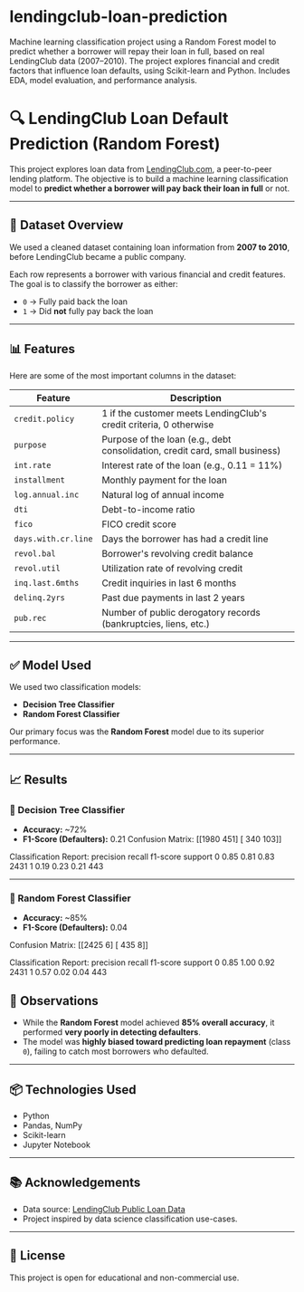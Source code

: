 # lendingclub-loan-prediction
Machine learning classification project using a Random Forest model to predict whether a borrower will repay their loan in full, based on real LendingClub data (2007–2010). The project explores financial and credit factors that influence loan defaults, using Scikit-learn and Python. Includes EDA, model evaluation, and performance analysis.
# 🔍 LendingClub Loan Default Prediction (Random Forest)

This project explores loan data from [LendingClub.com](https://www.lendingclub.com/), a peer-to-peer lending platform. The objective is to build a machine learning classification model to **predict whether a borrower will pay back their loan in full** or not.

---

## 📁 Dataset Overview

We used a cleaned dataset containing loan information from **2007 to 2010**, before LendingClub became a public company.

Each row represents a borrower with various financial and credit features. The goal is to classify the borrower as either:
- `0` → Fully paid back the loan
- `1` → Did **not** fully pay back the loan

---

## 📊 Features

Here are some of the most important columns in the dataset:

| Feature | Description |
|--------|-------------|
| `credit.policy` | 1 if the customer meets LendingClub's credit criteria, 0 otherwise |
| `purpose` | Purpose of the loan (e.g., debt consolidation, credit card, small business) |
| `int.rate` | Interest rate of the loan (e.g., 0.11 = 11%) |
| `installment` | Monthly payment for the loan |
| `log.annual.inc` | Natural log of annual income |
| `dti` | Debt-to-income ratio |
| `fico` | FICO credit score |
| `days.with.cr.line` | Days the borrower has had a credit line |
| `revol.bal` | Borrower's revolving credit balance |
| `revol.util` | Utilization rate of revolving credit |
| `inq.last.6mths` | Credit inquiries in last 6 months |
| `delinq.2yrs` | Past due payments in last 2 years |
| `pub.rec` | Number of public derogatory records (bankruptcies, liens, etc.) |

---

## ✅ Model Used

We used two classification models:
- **Decision Tree Classifier**
- **Random Forest Classifier**

Our primary focus was the **Random Forest** model due to its superior performance.

---

## 📈 Results

### 🔹 Decision Tree Classifier

- **Accuracy:** ~72%
- **F1-Score (Defaulters):** 0.21
Confusion Matrix:
[[1980 451]
[ 340 103]]

Classification Report:
precision recall f1-score support
0 0.85 0.81 0.83 2431
1 0.19 0.23 0.21 443


---

### 🔹 Random Forest Classifier

- **Accuracy:** ~85%
- **F1-Score (Defaulters):** 0.04

Confusion Matrix:
[[2425 6]
[ 435 8]]

Classification Report:
precision recall f1-score support
0 0.85 1.00 0.92 2431
1 0.57 0.02 0.04 443

## 📌 Observations

- While the **Random Forest** model achieved **85% overall accuracy**, it performed **very poorly in detecting defaulters**.
- The model was **highly biased toward predicting loan repayment** (class `0`), failing to catch most borrowers who defaulted.

---

## 📦 Technologies Used

- Python
- Pandas, NumPy
- Scikit-learn
- Jupyter Notebook

---



## 📚 Acknowledgements

- Data source: [LendingClub Public Loan Data](https://www.lendingclub.com/)
- Project inspired by data science classification use-cases.

---

## 📌 License

This project is open for educational and non-commercial use.
